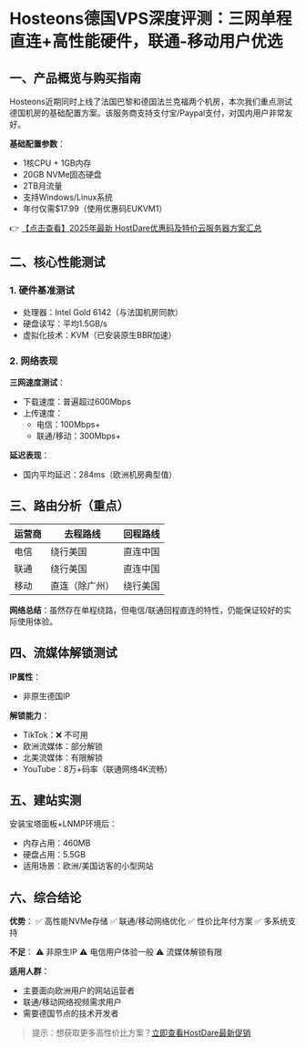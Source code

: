 # Hosteons德国VPS深度评测：三网单程直连+高性能硬件，联通-移动用户优选

## 一、产品概览与购买指南

Hosteons近期同时上线了法国巴黎和德国法兰克福两个机房，本次我们重点测试德国机房的基础配置方案。该服务商支持支付宝/Paypal支付，对国内用户非常友好。

**基础配置参数**：
- 1核CPU + 1GB内存
- 20GB NVMe固态硬盘
- 2TB月流量
- 支持Windows/Linux系统
- 年付仅需$17.99（使用优惠码EUKVM1）

👉 [【点击查看】2025年最新 HostDare优惠码及特价云服务器方案汇总](https://bit.ly/hostdare)

## 二、核心性能测试

### 1. 硬件基准测试
- 处理器：Intel Gold 6142（与法国机房同款）
- 硬盘读写：平均1.5GB/s
- 虚拟化技术：KVM（已安装原生BBR加速）

### 2. 网络表现
**三网速度测试**：
- 下载速度：普遍超过600Mbps
- 上传速度：
  - 电信：100Mbps+
  - 联通/移动：300Mbps+

**延迟表现**：
- 国内平均延迟：284ms（欧洲机房典型值）

## 三、路由分析（重点）

| 运营商 | 去程路线       | 回程路线       |
|--------|----------------|----------------|
| 电信   | 绕行美国       | 直连中国       |
| 联通   | 绕行美国       | 直连中国       |
| 移动   | 直连（除广州） | 绕行美国       |

**网络总结**：虽然存在单程绕路，但电信/联通回程直连的特性，仍能保证较好的实际使用体验。

## 四、流媒体解锁测试

**IP属性**：
- 非原生德国IP

**解锁能力**：
- TikTok：❌ 不可用
- 欧洲流媒体：部分解锁
- 北美流媒体：有限解锁
- YouTube：8万+码率（联通网络4K流畅）

## 五、建站实测

安装宝塔面板+LNMP环境后：
- 内存占用：460MB
- 硬盘占用：5.5GB
- 适用场景：欧洲/美国访客的小型网站

## 六、综合结论

**优势**：
✅ 高性能NVMe存储
✅ 联通/移动网络优化
✅ 性价比年付方案
✅ 多系统支持

**不足**：
⚠️ 非原生IP
⚠️ 电信用户体验一般
⚠️ 流媒体解锁有限

**适用人群**：
- 主要面向欧洲用户的网站运营者
- 联通/移动网络视频需求用户
- 需要德国节点的技术开发者

> 提示：想获取更多高性价比方案？[立即查看HostDare最新促销](https://bit.ly/hostdare)